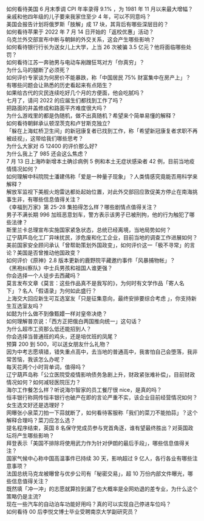 如何看待美国 6 月末季调 CPI 年率录得 9.1% ，为 1981 年 11 月以来最大增幅？  
亲戚和他四年级的儿子要来我家住至少 4 年，可以不同意吗？  
美国会报告计划将俄罗斯「肢解」成 17 块，其背后有哪些深层目的？  
如何看待苹果于 2022 年 7 月 14 日开始的「返校优惠」活动？  
乌克兰外交部宣布中断与朝鲜的外交关系，这会产生哪些影响？  
如何看待银行行长为送女儿上大学，上当 26 次被骗 3.5 亿元？他将面临哪些处罚？  
如何看待江苏一奔驰男与电动车剐蹭狂骂对方「你真穷」？  
为什么马的腿断了必须死？  
如何评价专家谈为何房价不能暴跌，称「中国居民 75% 财富集中在房产上」？  
有哪些问题会让熟悉的历史看起来有点陌生？  
如果给古代的灾民连续吃好几个月的方便面，他会吃腻吗？  
七月了，请问 2022 的应届生们都找到工作了吗？  
把路面的井盖修成和路面平齐难度很大吗？  
为什么游戏里的都是伪随机，做不出真随机？希望来个简单易懂的解释？  
如何看待朝鲜承认顿涅茨克和卢甘斯克独立?  
「躲在上海虹桥卫生间」的新冠康复者已找到工作，称「希望新冠康复者求职不再被歧视」，这带给我们哪些思考？  
为什么大家对 i5 12400 的评价那么好?  
为什么我上了 985 还会这么焦虑？  
7 月 13 日上海昨新增本土确诊病例 5 例和本土无症状感染者 42 例，目前当地疫情情况如何？  
如何理解中科院院士潘建伟称「爱是一种量子现象」？人类情感究竟能否用科学来解释？  
解放军监视下美舰火炮雷达都处起始位置，对此外交部回应敦促美方停止在南海挑事生非，有哪些信息值得关注？  
《幸福到万家》第 25-28 集拍得怎么样？哪些剧情点值得关注？  
男子不满长期 996 加班恶意划车，警方表示该男子已被刑拘，他的行为触犯了哪些法律？  
斯里兰卡总理宣布实施国家紧急状态，总统已经离境，当地局势如何？  
辽宁葫芦岛化工厂异味扰民，涉危废和化工企业，目前当地的调查工作进展如何？  
美前国家安全顾问承认「曾帮助策划外国政变」，如何评价这一「极不寻常」的言论？美国是否曾推动他国政变？  
如何评价《原神》2.8 版本更新的鹿野院平藏邀约事件「风暴捕物帐」？  
《黑袍纠察队》中士兵男孩和祖国人谁更强？  
你会选择一个人徒步去西藏吗？  
莫言发布文章《莫言：这些作品真不是我写的》，为何时有文学作品「寄人名下」？名人「假语录」为何如此盛行？  
上海交大回应新生可互选室友「只是征集意向，最终安排要综合考虑 」，你支持新生互选室友吗？  
如懿为什么做不到像甄嬛一样对皇帝决绝？  
如何理解普京说：「西方正把俄白两国推向统一」这句话？  
为什么超市工资那么低还能招到人？  
你会选择当普通班的鸡头，还是培优班的凤尾？  
预算 200 到 500，可以送女朋友什么礼物？  
因为中考志愿填错，错失重点高中，去当地的普通高中，我害怕自己会堕落，我非常苦恼，我该怎么办呢？  
每天花两个小时背单词，值得吗？  
辽宁葫芦岛称「公立医院受疫情影响债务急剧上升，财政紧张难补偿」，目前财政情况如何？如何减轻医院压力？  
海尔工作餐怎么样？听说海尔智家的员工餐厅很 nice，是真的吗？  
恒丰银行称网传恒丰银行也破产在即的言论严重不实，该企业目前经营情况如何？  
女生选文好还是选理好？  
网曝张小泉菜刀拍一下蒜就断了，如何看待客服称「我们的菜刀不能拍蒜」？这个解释合理吗？菜刀应怎么选？  
提名程序结束，英国 8 名保守党成员参与党首角逐，谁有望最终胜出？对英国政坛将产生哪些影响？  
拜登表示「美国不排除将使用武力作为针对伊朗的最后手段」，哪些信息值得关注？  
国家气候中心称中国高温事件已持续 30 天，影响超过 9 亿人，各行各业有哪些注意事项？  
法国总统马克龙被曝曾与优步公司有「秘密交易」，超 10 万份内部文件曝光，哪些信息值得关注？  
既然填「冲一冲」的志愿就算捡到漏了也大概率是全网劝退的差专业，为什么这个策略仍是主流?  
现在一些汽车的自动泊车功能好用吗？真的可以实现自己停进车位吗？  
如何看待 00 后李悦文博士毕业受聘南京大学副研究员？  
